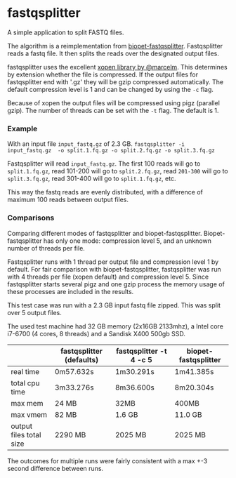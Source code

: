 # fastqsplitter

A simple application to split FASTQ files.

The algorithm is a reimplementation from [biopet-fastqsplitter](
https://github.com/biopet/fastqsplitter). Fastqsplitter reads a fastq
file. It then splits the reads over the designated output files.

fastqsplitter uses the excellent [xopen library by @marcelm](
https://github.com/marcelm/xopen). This determines by extension whether the 
file is compressed. If the output files for fastqsplitter end with '.gz' they 
will be gzip compressed automatically. The default compression level is 1 and
can be changed by using the `-c` flag. 

Because of xopen the output files will be compressed using pigz (parallel gzip).
The number of threads can be set with the `-t` flag. The default is 1. 

### Example

With an input file `input_fastq.gz` of 2.3 GB. 
`fastqsplitter -i input_fastq.gz 
-o split.1.fq.gz -o split.2.fq.gz -o split.3.fq.gz`

Fastqsplitter will read `input_fastq.gz`. The first 100 reads will go
to `split.1.fq.gz`, read 101-200 will go to `split.2.fq.gz`, read
`201-300` will go to `split.3.fq.gz`, read 301-400 will go to `split.1.fq.gz`,
 etc. 

This way the fastq reads are evenly distributed, with a difference of maximum
100 reads between output files.


### Comparisons

Comparing different modes of fastqsplitter and biopet-fastqsplitter. 
Biopet-fastqsplitter has only one mode: compression level 5, and an unknown number
of threads per file.

Fastqsplitter runs with 1 thread per output file and compression level 1 by default.
For fair comparison with biopet-fastqsplitter, fastqsplitter was run with 4
threads per file (xopen default) and compression level 5. Since fastqsplitter
starts several pigz and one gzip process the memory usage of these processes
are included in the results.

This test case was run with  a 2.3 GB input fastq file zipped. 
This was split over 5 output files.

The used test machine had 32 GB memory (2x16GB 2133mhz), a Intel core i7-6700
(4 cores, 8 threads) and a Sandisk X400 500gb SSD.

|                       | fastqsplitter (defaults) | fastqsplitter -t 4 -c 5 |  biopet-fastqsplitter |
| --------------------  | ------------------------ | ----------------------- | --------------------- |
|real time              | 0m57.632s                | 1m30.291s               | 1m41.385s             |
|total cpu time         | 3m33.276s                | 8m36.600s               | 8m20.304s             |
|max mem                | 24 MB                    | 32MB                    | 400MB                 |
|max vmem               | 82 MB                    | 1.6 GB                  | 11.0 GB               |
|output files total size| 2290 MB                  | 2025 MB                 | 2025 MB               |

The outcomes for multiple runs were fairly consistent with a max +-3 second difference between runs.